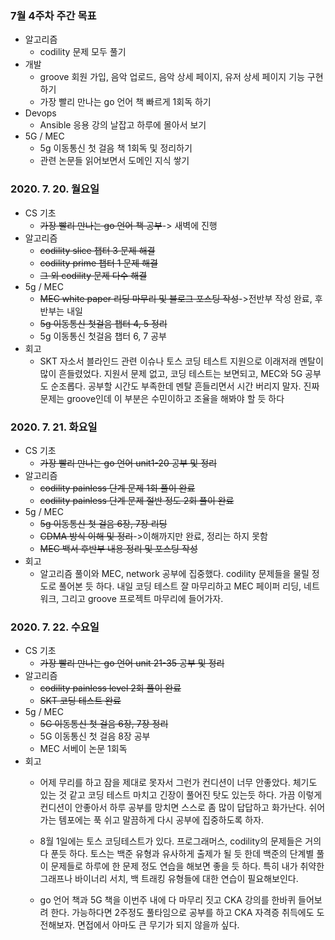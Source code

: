### 7월 4주차 주간 목표
- 알고리즘
  - codility 문제 모두 풀기
- 개발
  - groove 회원 가입, 음악 업로드, 음악 상세 페이지, 유저 상세 페이지 기능 구현하기
  - 가장 빨리 만나는 go 언어 책 빠르게 1회독 하기
- Devops
  - Ansible 응용 강의 날잡고 하루에 몰아서 보기
- 5G / MEC
  - 5g 이동통신 첫 걸음 책 1회독 및 정리하기
  - 관련 논문들 읽어보면서 도메인 지식 쌓기

### 2020. 7. 20. 월요일
- CS 기초
  - ~~가장 빨리 만나는 go 언어 책 공부~~-> 새벽에 진행
- 알고리즘
  - ~~codility slice 챕터 3 문제 해결~~
  - ~~codility prime 챕터 1 문제 해결~~
  - ~~그 외 codility 문제 다수 해결~~
- 5g / MEC
  - ~~MEC white paper 리딩 마무리 및 블로그 포스팅 작성~~->전반부 작성 완료, 후반부는 내일
  - ~~5g 이동통신 첫걸음 챕터 4, 5 정리~~
  - 5g 이동통신 첫걸음 챕터 6, 7 공부
- 회고
  - SKT 자소서 블라인드 관련 이슈나 토스 코딩 테스트 지원으로 이래저래 멘탈이 많이 흔들렸었다. 지원서 문제 없고, 코딩 테스트는 보면되고, MEC와 5G 공부도 순조롭다. 공부할 시간도 부족한데 멘탈 흔들리면서 시간 버리지 말자. 진짜 문제는 groove인데 이 부분은 수민이하고 조율을 해봐야 할 듯 하다

### 2020. 7. 21. 화요일
- CS 기초
  - ~~가장 빨리 만나는 go 언어 unit1-20 공부 및 정리~~
- 알고리즘
  - ~~codility painless 단계 문제 1회 풀이 완료~~
  - ~~codility painless 단계 문제 절반 정도 2회 풀이 완료~~
- 5g / MEC
  - ~~5g 이동통신 첫 걸음 6장, 7장 리딩~~
  - ~~CDMA 방식 이해 및 정리~~->이해까지만 완료, 정리는 하지 못함
  - ~~MEC 백서 후반부 내용 정리 및 포스팅 작성~~
- 회고
  - 알고리즘 풀이와 MEC, network 공부에 집중했다. codility 문제들을 물릴 정도로 풀어본 듯 하다. 내일 코딩 테스트 잘 마무리하고 MEC 페이퍼 리딩, 네트워크, 그리고 groove 프로젝트 마무리에 들어가자.

### 2020. 7. 22. 수요일
- CS 기초
  - ~~가장 빨리 만나는 go 언어 unit 21-35 공부 및 정리~~
- 알고리즘
  - ~~codility painless level 2회 풀이 완료~~
  - ~~SKT 코딩 테스트 완료~~
- 5g / MEC
  - ~~5G 이동통신 첫 걸음 6장, 7장 정리~~
  - 5G 이동통신 첫 걸음 8장 공부
  - MEC 서베이 논문 1회독
- 회고
  - 어제 무리를 하고 잠을 제대로 못자서 그런가 컨디션이 너무 안좋았다. 체기도 있는 것 같고 코딩 테스트 마치고 긴장이 풀어진 탓도 있는듯 하다. 가끔 이렇게 컨디션이 안좋아서 하루 공부를 망치면 스스로 좀 많이 답답하고 화가난다. 쉬어가는 템포에는 푹 쉬고 말끔하게 다시 공부에 집중하도록 하자.

  - 8월 1일에는 토스 코딩테스트가 있다. 프로그래머스, codility의 문제들은 거의 다 푼듯 하다. 토스는 백준 유형과 유사하게 출제가 될 듯 한데 백준의 단계별 풀이 문제들로 하루에 한 문제 정도 연습을 해보면 좋을 듯 하다. 특히 내가 취약한 그래프나 바이너리 서치, 백 트래킹 유형들에 대한 연습이 필요해보인다.

  - go 언어 책과 5G 책을 이번주 내에 다 마무리 짓고 CKA 강의를 한바퀴 들어보려 한다. 가능하다면 2주정도 풀타임으로 공부를 하고 CKA 자격증 취득에도 도전해보자. 면접에서 아마도 큰 무기가 되지 않을까 싶다.
